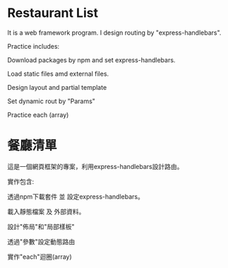 # Restaurant List
It is a web framework program. I design routing by "express-handlebars".

Practice includes:

Download packages by npm and set express-handlebars.

Load static files amd external files.

Design layout and partial template

Set dynamic rout by "Params"

Practice each (array)

# 餐廳清單
這是一個網頁框架的專案，利用express-handlebars設計路由。

實作包含:

透過npm下載套件 並 設定express-handlebars。

載入靜態檔案 及 外部資料。

設計"佈局"和"局部樣板" 

透過"參數"設定動態路由

實作"each"迴圈(array)

